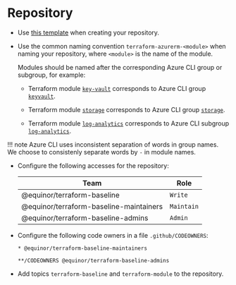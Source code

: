 # Repository

- Use [this template](https://github.com/equinor/terraform-module-template) when creating your repository.

- Use the common naming convention `terraform-azurerm-<module>` when naming your repository, where `<module>` is the name of the module.

    Modules should be named after the corresponding Azure CLI group or subgroup, for example:

    - Terraform module [`key-vault`](https://registry.terraform.io/modules/equinor/key-vault/azurerm/latest) corresponds to Azure CLI group [`keyvault`](https://learn.microsoft.com/en-us/cli/azure/keyvault?view=azure-cli-latest).

    - Terraform module [`storage`](https://registry.terraform.io/modules/equinor/storage/azurerm/latest) corresponds to Azure CLI group [`storage`](https://learn.microsoft.com/en-us/cli/azure/storage?view=azure-cli-latest).

    - Terraform module [`log-analytics`](https://registry.terraform.io/modules/equinor/log-analytics/azurerm/latest) corresponds to Azure CLI subgroup [`log-analytics`](https://learn.microsoft.com/en-us/cli/azure/monitor/log-analytics?view=azure-cli-latest).

!!! note
    Azure CLI uses inconsistent separation of words in group names. We choose to consistenly separate words by `-` in module names.

- Configure the following accesses for the repository:

    | Team | Role |
    | --- | --- |
    | @equinor/terraform-baseline | `Write` |
    | @equinor/terraform-baseline-maintainers | `Maintain` |
    | @equinor/terraform-baseline-admins | `Admin` |

- Configure the following code owners in a file `.github/CODEOWNERS`:

    ```raw
    * @equinor/terraform-baseline-maintainers

    **/CODEOWNERS @equinor/terraform-baseline-admins
    ```

- Add topics `terraform-baseline` and `terraform-module` to the repository.
